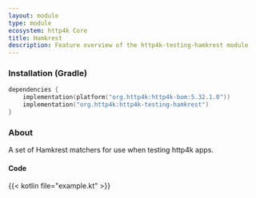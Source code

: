 ```yaml
---
layout: module
type: module
ecosystem: http4k Core
title: Hamkrest
description: Feature overview of the http4k-testing-hamkrest module
---
```



### Installation (Gradle)

```kotlin
dependencies {
    implementation(platform("org.http4k:http4k-bom:5.32.1.0"))
    implementation("org.http4k:http4k-testing-hamkrest")
}
```

### About

A set of Hamkrest matchers for use when testing http4k apps.

#### Code [<img class="octocat"/>](https://github.com/http4k/http4k/blob/master/src/docs/ecosystem/http4k/module/hamkrest/example.kt)

{{< kotlin file="example.kt" >}}

[http4k]: https://http4k.org
